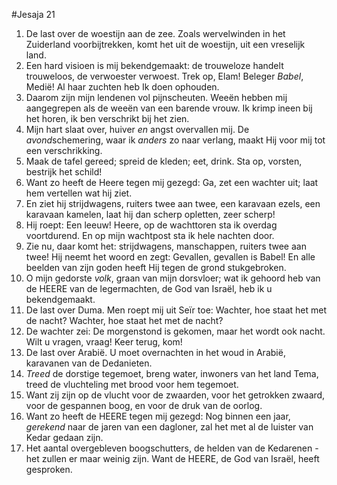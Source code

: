 #Jesaja 21
1. De last over de woestijn aan de zee. Zoals wervelwinden in het Zuiderland voorbijtrekken, komt het uit de woestijn, uit een vreselijk land. 
2. Een hard visioen is mij bekendgemaakt: de trouweloze handelt trouweloos, de verwoester verwoest. Trek op, Elam! Beleger *Babel*, Medië! Al haar zuchten heb Ik doen ophouden. 
3. Daarom zijn mijn lendenen vol pijnscheuten. Weeën hebben mij aangegrepen als de weeën van een barende vrouw. Ik krimp ineen bij het horen, ik ben verschrikt bij het zien. 
4. Mijn hart slaat over, huiver *en* angst overvallen mij. De *avond*schemering, waar ik *anders* zo naar verlang, maakt Hij voor mij tot een verschrikking. 
5. Maak de tafel gereed; spreid de kleden; eet, drink. Sta op, vorsten, bestrijk het schild! 
6. Want zo heeft de Heere tegen mij gezegd: Ga, zet een wachter uit; laat hem vertellen wat hij ziet. 
7. En ziet hij strijdwagens, ruiters twee aan twee, een karavaan ezels, een karavaan kamelen, laat hij dan scherp opletten, zeer scherp! 
8. Hij roept: Een leeuw! Heere, op de wachttoren sta ik overdag voortdurend. En op mijn wachtpost sta ik hele nachten door. 
9. Zie nu, daar komt het: strijdwagens, manschappen, ruiters twee aan twee! Hij neemt het woord en zegt: Gevallen, gevallen is Babel! En alle beelden van zijn goden heeft Hij tegen de grond stukgebroken. 
10. O mijn gedorste *volk*, graan van mijn dorsvloer; wat ik gehoord heb van de HEERE van de legermachten, de God van Israël, heb ik u bekendgemaakt.
11. De last over Duma. Men roept mij uit Seïr toe: Wachter, hoe staat het met de nacht? Wachter, hoe staat het met de nacht? 
12. De wachter zei: De morgenstond is gekomen, maar het wordt ook nacht. Wilt u vragen, vraag! Keer terug, kom!
13. De last over Arabië. U moet overnachten in het woud in Arabië, karavanen van de Dedanieten. 
14. *Treed* de dorstige tegemoet, breng water, inwoners van het land Tema, treed de vluchteling met brood voor hem tegemoet. 
15. Want zij zijn op de vlucht voor de zwaarden, voor het getrokken zwaard, voor de gespannen boog, en voor de druk van de oorlog.
16. Want zo heeft de HEERE tegen mij gezegd: Nog binnen een jaar, *gerekend* naar de jaren van een dagloner, zal het met al de luister van Kedar gedaan zijn.
17. Het aantal overgebleven boogschutters, de helden van de Kedarenen - het zullen er maar weinig zijn. Want de HEERE, de God van Israël, heeft gesproken.
